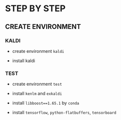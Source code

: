 # STEP BY STEP

## CREATE ENVIRONMENT

### KALDI

- create environment `kaldi`

- install kaldi

### TEST

- create environment `test`

- install `kenlm` and `exkaldi`

- install `libboost==1.65.1` by `conda`

- install `tensorflow`, `python-flatbuffers`, `tensorboard`